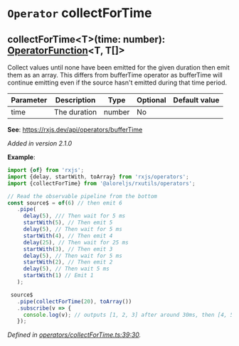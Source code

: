 # `Operator` collectForTime

## collectForTime\<T>(time: number): [OperatorFunction](https://rxjs.dev/api/index/interface/OperatorFunction)\<T, T[]>

Collect values until none have been emitted for the given duration then emit them as an array.
This differs from bufferTime operator as bufferTime will continue emitting even if the source hasn't emitted
during that time period.

| **Parameter** | **Description** | **Type** | **Optional** | **Default value** |
|---------------|-----------------|----------|--------------|-------------------|
| time | The duration | <span>number</span> | No |  |

**See**: https://rxjs.dev/api/operators/bufferTime

*Added in version 2.1.0*

**Example**:
```typescript
import {of} from 'rxjs';
import {delay, startWith, toArray} from 'rxjs/operators';
import {collectForTime} from '@aloreljs/rxutils/operators';

// Read the observable pipeline from the bottom
const source$ = of(6) // then emit 6
   .pipe(
     delay(5), /// Then wait for 5 ms
     startWith(5), // Then emit 5
     delay(5), // Then wait for 5 ms
     startWith(4), // Then emit 4
     delay(25), // Then wait for 25 ms
     startWith(3), // Then emit 3
     delay(5), // Then wait for 5 ms
     startWith(2), // Then emit 2
     delay(5), // Then wait 5 ms
     startWith(1) // Emit 1
   );

 source$
   .pipe(collectForTime(20), toArray())
   .subscribe(v => {
     console.log(v); // outputs [1, 2, 3] after around 30ms, then [4, 5, 6] after another 30 ish.
   });
```

*Defined in [operators/collectForTime.ts:39:30](https://github.com/Alorel/rxutils/blob/9057654/projects/rxutils/operators/collectForTime.ts#L39).*